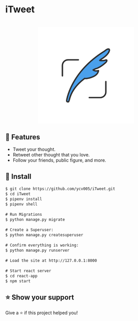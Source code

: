 # iTweet

<h1 align="center"><img align="center" width="300" src="static/images/logo.png" alt="iTweet logo"></h1>

## 🚀 Features

- Tweet your thought.
- Retweet other thought that you love.
- Follow your friends, public figure, and more.

## 📖 Install

```
$ git clone https://github.com/ycv005/iTweet.git
$ cd iTweet
$ pipenv install
$ pipenv shell

# Run Migrations
$ python manage.py migrate

# Create a Superuser:
$ python manage.py createsuperuser

# Confirm everything is working:
$ python manage.py runserver

# Load the site at http://127.0.0.1:8000

# Start react server
$ cd react-app
$ npm start
```

## ⭐️ Show your support

Give a ⭐️ if this project helped you!

<!-- Video to start- 6:19:00 -->
